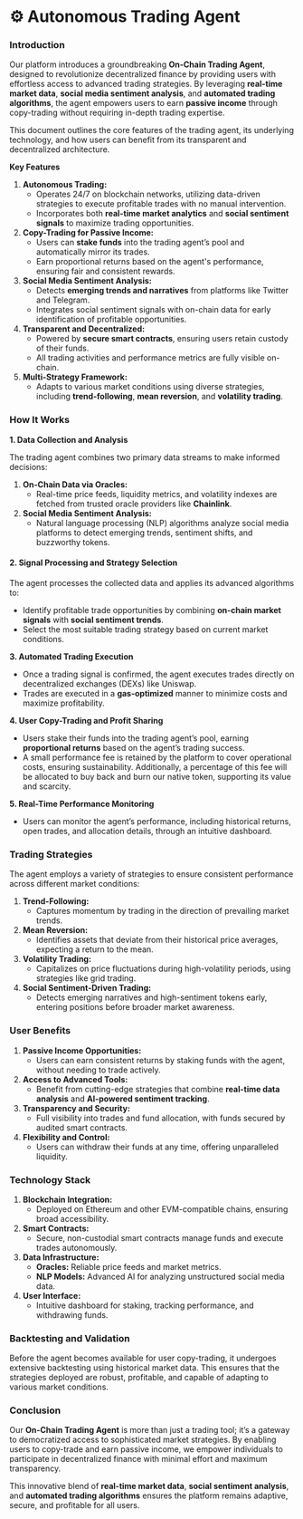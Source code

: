 # ⚙️ Autonomous Trading Agent

### I**ntroduction**

Our platform introduces a groundbreaking **On-Chain Trading Agent**, designed to revolutionize decentralized finance by providing users with effortless access to advanced trading strategies. By leveraging **real-time market data**, **social media sentiment analysis**, and **automated trading algorithms**, the agent empowers users to earn **passive income** through copy-trading without requiring in-depth trading expertise.

This document outlines the core features of the trading agent, its underlying technology, and how users can benefit from its transparent and decentralized architecture.

**Key Features**

1. **Autonomous Trading:**
   * Operates 24/7 on blockchain networks, utilizing data-driven strategies to execute profitable trades with no manual intervention.
   * Incorporates both **real-time market analytics** and **social sentiment signals** to maximize trading opportunities.
2. **Copy-Trading for Passive Income:**
   * Users can **stake funds** into the trading agent’s pool and automatically mirror its trades.
   * Earn proportional returns based on the agent's performance, ensuring fair and consistent rewards.
3. **Social Media Sentiment Analysis:**
   * Detects **emerging trends and narratives** from platforms like Twitter and Telegram.
   * Integrates social sentiment signals with on-chain data for early identification of profitable opportunities.
4. **Transparent and Decentralized:**
   * Powered by **secure smart contracts**, ensuring users retain custody of their funds.
   * All trading activities and performance metrics are fully visible on-chain.
5. **Multi-Strategy Framework:**
   * Adapts to various market conditions using diverse strategies, including **trend-following**, **mean reversion**, and **volatility trading**.

### **How It Works**

**1. Data Collection and Analysis**

The trading agent combines two primary data streams to make informed decisions:

1. **On-Chain Data via Oracles:**
   * Real-time price feeds, liquidity metrics, and volatility indexes are fetched from trusted oracle providers like **Chainlink**.
2. **Social Media Sentiment Analysis:**
   * Natural language processing (NLP) algorithms analyze social media platforms to detect emerging trends, sentiment shifts, and buzzworthy tokens.

#### **2. Signal Processing and Strategy Selection**

The agent processes the collected data and applies its advanced algorithms to:

* Identify profitable trade opportunities by combining **on-chain market signals** with **social sentiment trends**.
* Select the most suitable trading strategy based on current market conditions.

**3. Automated Trading Execution**

* Once a trading signal is confirmed, the agent executes trades directly on decentralized exchanges (DEXs) like Uniswap.
* Trades are executed in a **gas-optimized** manner to minimize costs and maximize profitability.

**4. User Copy-Trading and Profit Sharing**

* Users stake their funds into the trading agent’s pool, earning **proportional returns** based on the agent’s trading success.
* A small performance fee is retained by the platform to cover operational costs, ensuring sustainability. Additionally, a percentage of this fee will be allocated to buy back and burn our native token, supporting its value and scarcity.

**5. Real-Time Performance Monitoring**

* Users can monitor the agent’s performance, including historical returns, open trades, and allocation details, through an intuitive dashboard.

### **Trading Strategies**

The agent employs a variety of strategies to ensure consistent performance across different market conditions:

1. **Trend-Following:**
   * Captures momentum by trading in the direction of prevailing market trends.
2. **Mean Reversion:**
   * Identifies assets that deviate from their historical price averages, expecting a return to the mean.
3. **Volatility Trading:**
   * Capitalizes on price fluctuations during high-volatility periods, using strategies like grid trading.
4. **Social Sentiment-Driven Trading:**
   * Detects emerging narratives and high-sentiment tokens early, entering positions before broader market awareness.

### **User Benefits**

1. **Passive Income Opportunities:**
   * Users can earn consistent returns by staking funds with the agent, without needing to trade actively.
2. **Access to Advanced Tools:**
   * Benefit from cutting-edge strategies that combine **real-time data analysis** and **AI-powered sentiment tracking**.
3. **Transparency and Security:**
   * Full visibility into trades and fund allocation, with funds secured by audited smart contracts.
4. **Flexibility and Control:**
   * Users can withdraw their funds at any time, offering unparalleled liquidity.

### **Technology Stack**

1. **Blockchain Integration:**
   * Deployed on Ethereum and other EVM-compatible chains, ensuring broad accessibility.
2. **Smart Contracts:**
   * Secure, non-custodial smart contracts manage funds and execute trades autonomously.
3. **Data Infrastructure:**
   * **Oracles:** Reliable price feeds and market metrics.
   * **NLP Models:** Advanced AI for analyzing unstructured social media data.
4. **User Interface:**
   * Intuitive dashboard for staking, tracking performance, and withdrawing funds.

### **Backtesting and Validation**

Before the agent becomes available for user copy-trading, it undergoes extensive backtesting using historical market data. This ensures that the strategies deployed are robust, profitable, and capable of adapting to various market conditions.

### **Conclusion**

Our **On-Chain Trading Agent** is more than just a trading tool; it’s a gateway to democratized access to sophisticated market strategies. By enabling users to copy-trade and earn passive income, we empower individuals to participate in decentralized finance with minimal effort and maximum transparency.

This innovative blend of **real-time market data**, **social sentiment analysis**, and **automated trading algorithms** ensures the platform remains adaptive, secure, and profitable for all users.
